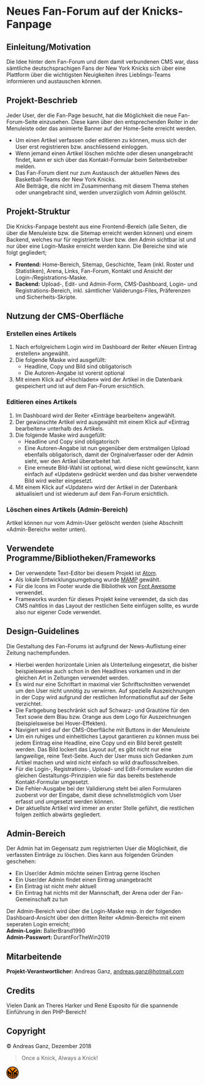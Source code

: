 # Neues Fan-Forum auf der Knicks-Fanpage

## Einleitung/Motivation
Die Idee hinter dem Fan-Forum und dem damit verbundenen CMS war, dass sämtliche deutschsprachigen Fans der New York Knicks sich über eine Plattform über die wichtigsten Neuigkeiten ihres Lieblings-Teams informieren und austauschen können.

## Projekt-Beschrieb
Jeder User, der die Fan-Page besucht, hat die Möglichkeit die neue Fan-Forum-Seite einzusehen. Diese kann über den entsprechenden Reiter in der Menuleiste oder das animierte Banner auf der Home-Seite erreicht werden.
* Um einen Artikel verfassen oder editieren zu können, muss sich der User erst registrieren bzw. anschliessend einloggen.
* Wenn jemand einen Artikel löschen möchte oder diesen unangebracht findet, kann er sich über das Kontakt-Formular beim Seitenbetreiber melden.  
* Das Fan-Forum dient nur zum Austausch der aktuellen News des Basketball-Teams der New York Knicks.  
Alle Beiträge, die nicht im Zusammenhang mit diesem Thema stehen oder unangebracht sind, werden unverzüglich vom Admin gelöscht.

## Projekt-Struktur
Die Knicks-Fanpage besteht aus eine Frontend-Bereich (alle Seiten, die über die Menuleiste bzw. die Sitemap erreicht werden können) und einem Backend, welches nur für registrierte User bzw. den Admin sichtbar ist und nur über eine Login-Maske erreicht werden kann. Die Bereiche sind wie folgt gegliedert;  
* **Frontend:** Home-Bereich, Sitemap, Geschichte, Team (inkl. Roster und Statistiken), Arena, Links, Fan-Forum, Kontakt und Ansicht der Login-/Registrations-Maske.  
* **Backend:** Upload-, Edit- und Admin-Form, CMS-Dashboard, Login- und Registrations-Bereich, inkl. sämtlicher Validerungs-Files, Präferenzen und Sicherheits-Skripte.

## Nutzung der CMS-Oberfläche
### Erstellen eines Artikels
1. Nach erfolgreichem Login wird im Dashboard der Reiter «Neuen Eintrag erstellen» angewählt.
2. Die folgende Maske wird ausgefüllt:
   - Headline, Copy und Bild sind obligatorisch
   - Die Autoren-Angabe ist vorerst optional
3. Mit einem Klick auf «Hochladen» wird der Artikel in die Datenbank gespeichert und ist auf dem Fan-Forum ersichtlich.

### Editieren eines Artikels
1. Im Dashboard wird der Reiter «Einträge bearbeiten» angewählt.
2. Der gewünschte Artikel wird ausgewählt mit einem Klick auf «Eintrag bearbeiten» unterhalb des Artikels.
3. Die folgende Maske wird ausgefüllt:
   - Headline und Copy sind obligatorisch
   - Eine Autoren-Angabe ist nun gegenüber dem erstmaligen Upload ebenfalls obligatorisch, damit der Orginalverfasser oder der Admin sieht, wer den Artikel überarbeitet hat.
   - Eine erneute Bild-Wahl ist optional, wird diese nicht gewünscht, kann einfach auf «Updaten» gedrückt werden und das bisher verwendete Bild wird weiter eingesetzt.
4. Mit einem Klick auf «Updaten» wird der Artikel in der Datenbank aktualisiert und ist wiederum auf dem Fan-Forum ersichtlich.

### Löschen eines Artikels (Admin-Bereich)
Artikel können nur vom Admin-User gelöscht werden (siehe Abschnitt «Admin-Bereich» weiter unten).

## Verwendete Programme/Bibliotheken/Frameworks
* Der verwendete Text-Editor bei diesem Projekt ist [Atom](https://atom.io/ "Link zu atom.io").  
* Als lokale Entwicklungsumgebung wurde [MAMP](https://www.mamp.info/de/ "Link zu mamp.info") gewählt.
* Für die Icons im Footer wurde die Bibliothek von [Font Awesome](https://fontawesome.com/ "Link zu fontawesome.com") verwendet.  
* Frameworks wurden für dieses Projekt keine verwendet, da sich das CMS nahtlos in das Layout der restlichen Seite einfügen sollte, es wurde also nur eigener Code verwendet.

## Design-Guidelines
Die Gestaltung des Fan-Forums ist aufgrund der News-Auflistung einer Zeitung nachempfunden.
* Hierbei werden horizontale Linien als Unterteilung eingesetzt, die bisher beispielsweise auch schon in den Headlines vorkamen und in der gleichen Art in Zeitungen verwendet werden.
* Es wird nur eine Schriftart in maximal vier Schriftschnitten verwendet um den User nicht unnötig zu verwirren. Auf spezielle Auszeichnungen in der Copy wird aufgrund der restlichen Informationsflut auf der Seite verzichtet.
* Die Farbgebung beschränkt sich auf Schwarz- und Grautöne für den Text sowie dem Blau bzw. Orange aus dem Logo für Auszeichnungen (beispielsweise bei Hover-Effekten).
* Navigiert wird auf der CMS-Oberfläche mit Buttons in der Menuleiste
* Um ein ruhiges und einheitliches Layout garantieren zu können muss bei jedem Eintrag eine Headline, eine Copy und ein Bild bereit gestellt werden. Das Bild lockert das Layout auf, es gibt nicht nur eine langweilige, reine Text-Seite. Auch der User muss sich Gedanken zum Artikel machen und wird nicht einfach so wild drauflosschreiben.
* Für die Login-, Registrations-, Upload- und Edit-Formulare wurden die gleichen Gestaltungs-Prinzipien wie für das bereits bestehende Kontakt-Formular umgesetzt.
* Die Fehler-Ausgabe bei der Validierung steht bei allen Formularen zuoberst vor der Eingabe, damit diese schnellstmöglich vom User erfasst und umgesetzt werden können.
* Der aktuellste Artikel wird immer an erster Stelle geführt, die restlichen folgen zeitlich abwärts gegliedert.

## Admin-Bereich
Der Admin hat im Gegensatz zum registrierten User die Möglichkeit, die verfassten Einträge zu löschen. Dies kann aus folgenden Gründen geschehen:
* Ein User/der Admin möchte seinen Eintrag gerne löschen
* Ein User/der Admin findet einen Eintrag unangebracht
* Ein Eintrag ist nicht mehr aktuell
* Ein Eintrag hat nichts mit der Mannschaft, der Arena oder der Fan-Gemeinschaft zu tun

Der Admin-Bereich wird über die Login-Maske resp. in der folgenden Dashboard-Ansicht über den dritten Reiter «Admin-Bereich» mit einem seperaten Login erreicht;  
**Admin-Login:** BallerBrand1990  
**Admin-Passwort:** DurantForTheWin2019

## Mitarbeitende
**Projekt-Verantwortlicher:** Andreas Ganz, <andreas.ganz@hotmail.com>

## Credits
Vielen Dank an Theres Harker und René Esposito für die spannende Einführung in den PHP-Bereich!

## Copyright
© Andreas Ganz, Dezember 2018

> Once a Knick, Always a Knick!

![Knicks-Logo Round Version](https://github.com/andreasganz/bwd_5100-1_andreas_ganz/blob/master/pictures/logos/favicon_newyorkknicks_round_rgb.png)
